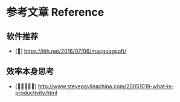 # 参考文章 Reference

## 软件推荐

* [🌟] https://itjh.net/2016/07/06/macgoogsoft/

## 效率本身思考

* [🌟🌟🌟🌟🌟] http://www.stevepavlinachina.com/20051019-what-is-productivity.html